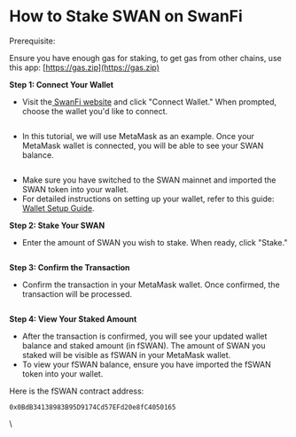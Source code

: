 # How to Stake SWAN on SwanFi

Prerequisite:&#x20;

Ensure you have enough gas for staking, to get gas from other chains, use this app: [https://gas.zip](https://gas.zip)

**Step 1: Connect Your Wallet**

* Visit the[ SwanFi website](https://swanfi.xyz) and click "Connect Wallet." When prompted, choose the wallet you'd like to connect.&#x20;

<figure><img src="https://lh7-rt.googleusercontent.com/docsz/AD_4nXcpW0pK7UjYCsT8z35Pz6NZ8fFfCpIUYV5v_dW81vEMFvxj-f7ALq80HV-bkHC8TpJNxtfetEdbl13OszDgaLoZvWhGmYQilsBMAPd62h77KOPGwRwn2J49Cep77qim0K-qIzp1?key=_D9n7m4_eNaeP2Ge6UvOvtel" alt=""><figcaption></figcaption></figure>

* In this tutorial, we will use MetaMask as an example. Once your MetaMask wallet is connected, you will be able to see your SWAN balance.

<figure><img src="https://lh7-rt.googleusercontent.com/docsz/AD_4nXe9A1OJxnEav7zx4B4_VM_ACefnpU_jgdOntejYdVenehdS1HWJ7mEjwvcBELyy_8Cu7JBODQ7LA6erOTJz1vVlLQFZWLxj_pYSXJZ9wJrDHD93hAdhu5lZrxoeiOSOfHFviQdG1g?key=_D9n7m4_eNaeP2Ge6UvOvtel" alt=""><figcaption></figcaption></figure>

* Make sure you have switched to the SWAN mainnet and imported the SWAN token into your wallet.
* For detailed instructions on setting up your wallet, refer to this guide:[ Wallet Setup Guide](https://docs.swanchain.io/network-reference/readme/set-up-your-wallet).

**Step 2: Stake Your SWAN**

* Enter the amount of SWAN you wish to stake. When ready, click "Stake."&#x20;

<figure><img src="https://lh7-rt.googleusercontent.com/docsz/AD_4nXfZFRjY4hm-zzA4jcSRM3htIK94WjaHN_b6f-Qe_JH2XNdHsXMdG3UC801YwsHVWwENzwueO0R0Hd42OrMdBvuBAK5kvMMjb9LHIW6JXfkPiXBQERs80hYJkUS4b91KE6rDqsttjQ?key=_D9n7m4_eNaeP2Ge6UvOvtel" alt=""><figcaption></figcaption></figure>

**Step 3: Confirm the Transaction**

* Confirm the transaction in your MetaMask wallet. Once confirmed, the transaction will be processed.

<figure><img src="https://lh7-rt.googleusercontent.com/docsz/AD_4nXfIdnLp-ofBeUOT1KJ2_VgCKiGzB9xWJfXXq_oYiN1lLmtwnA4U6X60qzoVbkXDrVRCf3g_rsQdwWjC8AbFX9HYHXSVdt7BAYeKJTxOasX-G_0lgl1LG5xcLJok0nuv0xlSPGP2?key=_D9n7m4_eNaeP2Ge6UvOvtel" alt=""><figcaption></figcaption></figure>

**Step 4: View Your Staked Amount**

* After the transaction is confirmed,  you will see your updated wallet balance and staked amount (in fSWAN). The amount of SWAN you staked will be visible as fSWAN in your MetaMask wallet.
* To view your fSWAN balance, ensure you have imported the fSWAN token into your wallet.

Here is the fSWAN contract address:

```
0x0BdB34138983B95D9174Cd57EFd20e8fC4050165
```

\
